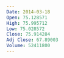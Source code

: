 ```yaml
---
Date: 2014-03-18
Open: 75.128571
High: 75.995712
Low: 75.028572
Close: 75.914284
Adj Close: 67.89003
Volume: 52411800
---
```

